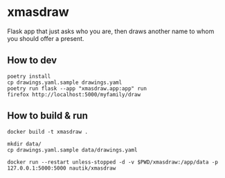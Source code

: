 
# xmasdraw

Flask app that just asks who you are, then draws another name
to whom you should offer a present.

## How to dev

```
poetry install
cp drawings.yaml.sample drawings.yaml
poetry run flask --app "xmasdraw.app:app" run
firefox http://localhost:5000/myfamily/draw
```

## How to build & run

```
docker build -t xmasdraw .

mkdir data/
cp drawings.yaml.sample data/drawings.yaml

docker run --restart unless-stopped -d -v $PWD/xmasdraw:/app/data -p 127.0.0.1:5000:5000 nautik/xmasdraw
```
